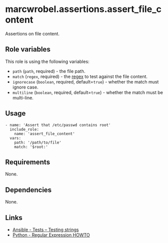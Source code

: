 # marcwrobel.assertions.assert_file_content

Assertions on file content.

## Role variables

This role is using the following variables:

- `path` (`path`, required) - the file path.
- `match` (`regex`, required) - the [regex](https://docs.python.org/3.7/howto/regex.html) to test against the file content.
- `ignorecase` (`boolean`, required, default=`true`) - whether the match must ignore case.
- `multiline` (`boolean`, required, default=`true`) - whether the match must be multi-line.

## Usage

    - name: 'Assert that /etc/passwd contains root'
      include_role:
        name: 'assert_file_content'
      vars:
        path: '/path/to/file'
        match: '$root:'

## Requirements

None.

## Dependencies

None.

## Links

- [Ansible - Tests – Testing strings](https://docs.ansible.com/ansible/latest/user_guide/playbooks_tests.html#testing-strings)
- [Python - Regular Expression HOWTO](https://docs.python.org/3.7/howto/regex.html)
